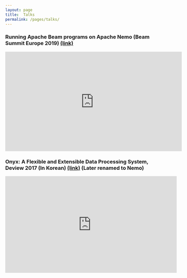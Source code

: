 ```yaml
---
layout: page
title:  Talks
permalink: /pages/talks/
---
```


### Running Apache Beam programs on Apache Nemo (Beam Summit Europe 2019) [(link)](https://youtu.be/DKxYE8YWF_o)

<center><iframe width="560" height="315" src="https://www.youtube.com/embed/DKxYE8YWF_o" frameborder="0" allow="accelerometer; autoplay; encrypted-media; gyroscope; picture-in-picture" allowfullscreen></iframe></center>


### Onyx: A Flexible and Extensible Data Processing System, Deview 2017 (In Korean) [(link)](https://deview.kr/2017/schedule/197) (Later renamed to Nemo)

<center><iframe src='http://serviceapi.rmcnmv.naver.com/flash/outKeyPlayer.nhn?vid=D789502DAC46B086CF539D6A553FBF3DD2BF&outKey=V126f733a2efaa60bdc1361cffcce4a4f3d6d219d8ef78bd977df61cffcce4a4f3d6d&controlBarMovable=true&jsCallable=true&isAutoPlay=true&skinName=tvcast_white' frameborder='no' scrolling='no' marginwidth='0' marginheight='0' WIDTH='544' HEIGHT='306' allowfullscreen align='center'></iframe></center>

